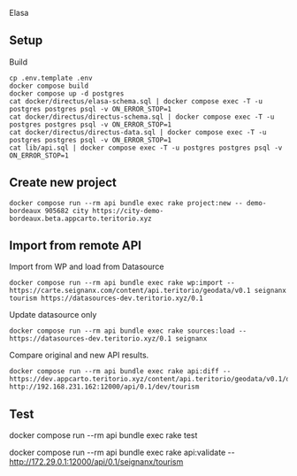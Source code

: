 Elasa

## Setup

Build
```
cp .env.template .env
docker compose build
docker compose up -d postgres
cat docker/directus/elasa-schema.sql | docker compose exec -T -u postgres postgres psql -v ON_ERROR_STOP=1
cat docker/directus/directus-schema.sql | docker compose exec -T -u postgres postgres psql -v ON_ERROR_STOP=1
cat docker/directus/directus-data.sql | docker compose exec -T -u postgres postgres psql -v ON_ERROR_STOP=1
cat lib/api.sql | docker compose exec -T -u postgres postgres psql -v ON_ERROR_STOP=1
```

## Create new project

```
docker compose run --rm api bundle exec rake project:new -- demo-bordeaux 905682 city https://city-demo-bordeaux.beta.appcarto.teritorio.xyz
```

## Import from remote API

Import from WP and load from Datasource
```
docker compose run --rm api bundle exec rake wp:import -- https://carte.seignanx.com/content/api.teritorio/geodata/v0.1 seignanx tourism https://datasources-dev.teritorio.xyz/0.1
```

Update datasource only
```
docker compose run --rm api bundle exec rake sources:load -- https://datasources-dev.teritorio.xyz/0.1 seignanx
```

Compare original and new API results.
```
docker compose run --rm api bundle exec rake api:diff -- https://dev.appcarto.teritorio.xyz/content/api.teritorio/geodata/v0.1/dev/tourism http://192.168.231.162:12000/api/0.1/dev/tourism
```

## Test

docker compose run --rm api bundle exec rake test

docker compose run --rm api bundle exec rake api:validate -- http://172.29.0.1:12000/api/0.1/seignanx/tourism

